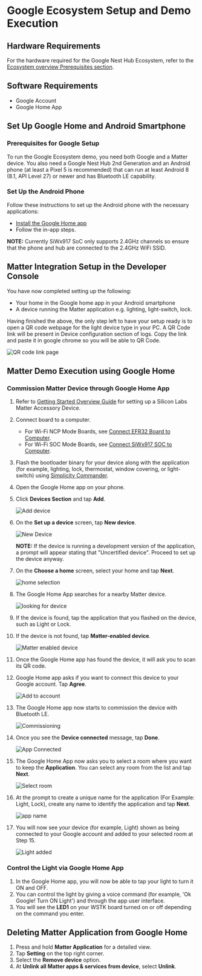 # Google Ecosystem Setup and Demo Execution

## Hardware Requirements

For the hardware required for the Google Nest Hub Ecosystem, refer to the [Ecosystem overview Prerequisites section](./index#prerequisites).

## Software Requirements

- Google Account
- Google Home App

## Set Up Google Home and Android Smartphone

### Prerequisites for Google Setup

To run the Google Ecosystem demo, you need both Google and a Matter device. You also need a Google Nest Hub 2nd Generation and an Android phone (at least a Pixel 5 is recommended) that can run at least Android 8 (8.1, API Level 27) or newer and has Bluetooth LE capability.

### Set Up the Android Phone

Follow these instructions to set up the Android phone with the necessary applications:

- [Install the Google Home app](https://play.google.com/store/apps/details?id=com.google.android.apps.chromecast.app&pli=1)
- Follow the in-app steps.

**NOTE:** Currently SiWx917 SoC only supports 2.4GHz channels so ensure that the phone and hub are connected to the 2.4GHz WiFi SSID.

## Matter Integration Setup in the Developer Console

You have now completed setting up the following:

- Your home in the Google home app in your Android smartphone
- A device running the Matter application e.g. lighting, light-switch, lock.

Having finished the above, the only step left to have your setup ready is to open a QR code webpage for the light device type in your PC. A QR Code link will be present in Device configuration section of logs. Copy the link and paste it in google chrome so you will be able to QR Code.

![QR code link page](./images/matter-rtt-qr-code-link.png)

## Matter Demo Execution using Google Home

### Commission Matter Device through Google Home App

1. Refer to [Getting Started Overview Guide](/matter/<docspace-docleaf-version>/matter-wifi-getting-started-example) for setting up a Silicon Labs Matter Accessory Device.

2. Connect board to a computer.

   - For Wi-Fi NCP Mode Boards, see [Connect EFR32 Board to Computer](/matter/<docspace-docleaf-version>/matter-wifi-getting-started-example/getting-started-efx32-ncp#connect-the-efx32-boards-to-a-computer).
   - For Wi-Fi SOC Mode Boards, see [Connect SiWx917 SOC to Computer](/matter/<docspace-docleaf-version>/matter-wifi-getting-started-example/getting-started-with-soc#connect-siwx917-soc-to-computer).

3. Flash the bootloader binary for your device along with the application (for example, lighting, lock, thermostat, window covering, or light-switch) using [Simplicity Commander](/matter/<docspace-docleaf-version>/matter-wifi-run-demo/flashing-using-commander).

4. Open the Google Home app on your phone.

5. Click **Devices Section** and tap **Add**.

   ![Add device](./images/google-home-app-add-device.png?width=40%&height=40%)

6. On the **Set up a device** screen, tap **New device**.

   ![New Device](./images/google-home-app-new-device.png?width=40%&height=40%)

   **NOTE:** If the device is running a development version of the application, a prompt will appear stating that "Uncertified device". Proceed to set up the device anyway.

7. On the **Choose a home** screen, select your home and tap **Next**.

   ![home selection](./images/google-home-app-select-home.png?width=40%&height=40%)

8. The Google Home App searches for a nearby Matter device.

   ![looking for device](./images/google-home-app-looking-for-device.png?width=40%&height=40%)

9. If the device is found, tap the application that you flashed on the device, such as Light or Lock.

10. If the device is not found, tap **Matter-enabled device**.

    ![Matter enabled device](./images/google-home-app-matter-enabled-device.png?width=40%&height=40%)

11. Once the Google Home app has found the device, it will ask you to scan its QR code.

12. Google Home app asks if you want to connect this device to your Google account. Tap **Agree**.

    ![Add to account](./images/google-home-app-account-prompt.png?width=40%&height=40%)

13. The Google Home app now starts to commission the device with Bluetooth LE.

    ![Commissioning](./images/google-home-app-connecting.png?width=40%&height=40%)

14. Once you see the **Device connected** message, tap **Done**.

    ![App Connected](./images/google-home-app-connected.png?width=40%&height=40%)

15. The Google Home App now asks you to select a room where you want to keep the **Application**. You can select any room from the list and tap **Next**.

    ![Select room](./images/google-home-app-select-room.png?width=40%&height=40%)

16. At the prompt to create a unique name for the application (For Example: Light, Lock), create any name to identify the application and tap **Next**.

    ![app name](./images/google-home-app-give-app-name.png?width=40%&height=40%)

17. You will now see your device (for example, Light) shown as being connected to your Google account and added to your selected room at Step 15.

    ![Light added](./images/google-home-app-light-added.png?width=40%&height=40%)

### Control the Light via Google Home App

1. In the Google Home app, you will now be able to tap your light to turn it ON and OFF.
2. You can control the light by giving a voice command (for example, 'Ok Google! Turn ON Light') and through the app user interface.
3. You will see the **LED1** on your WSTK board turned on or off depending on the command you enter.

## Deleting Matter Application from Google Home

1. Press and hold **Matter Application** for a detailed view.
2. Tap **Setting** on the top right corner.
3. Select the **Remove device** option.
4. At **Unlink all Matter apps & services from device**, select **Unlink**.
